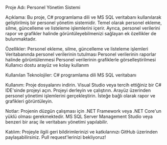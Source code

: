 Proje Adı: Personel Yönetim Sistemi

Açıklama:
Bu proje, C# programlama dili ve MS SQL veritabanı kullanılarak geliştirilmiş bir personel yönetim sistemidir. Temel olarak personel ekleme, silme, güncelleme ve listeleme işlemlerini içerir. Ayrıca, personel verilerini rapor ve grafikler halinde görüntüleyebilmenizi sağlayan ek özellikler de bulunmaktadır.

Özellikler:
Personel ekleme, silme, güncelleme ve listeleme işlemleri
Veritabanında personel verilerinin tutulması
Personel verilerinin raporlar halinde görüntülenmesi
Personel verilerinin grafiklerle görselleştirilmesi
Kullanıcı dostu arayüz ve kolay kullanım

Kullanılan Teknolojiler:
C# programlama dili
MS SQL veritabanı

Kullanım:
Proje dosyalarını indirin.
Visual Studio veya tercih ettiğiniz bir C# IDE'sinde projeyi açın.
Projeyi derleyin ve çalıştırın.
Arayüz üzerinden personel yönetimi işlemlerini gerçekleştirin.
İsteğe bağlı olarak rapor ve grafikleri görüntüleyin.

Notlar:
Projenin düzgün çalışması için .NET Framework veya .NET Core'un yüklü olması gerekmektedir.
MS SQL Server Management Studio veya benzeri bir araç ile veritabanı yönetimi yapılabilir.

Katılım:
Projeyle ilgili geri bildirimlerinizi ve katkılarınızı GitHub üzerinden paylaşabilirsiniz. Pull request'lerinizi bekliyoruz!
